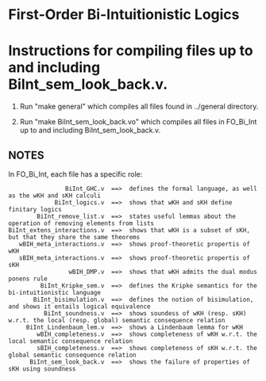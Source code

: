 # First-Order Bi-Intuitionistic Logics

Instructions for compiling files up to and including BiInt_sem_look_back.v.
=========================================================================================

1. Run "make general" which compiles all files found in ../general directory.

2. Run "make BiInt_sem_look_back.vo" which compiles all files in FO_Bi_Int up to and including BiInt_sem_look_back.v.


NOTES
-----

In FO_Bi_Int, each file has a specific role:

                    BiInt_GHC.v  ==>  defines the formal language, as well as the wKH and sKH calculi
                 BiInt_logics.v  ==>  shows that wKH and sKH define finitary logics
            BiInt_remove_list.v  ==>  states useful lemmas about the operation of removing elements from lists
    BiInt_extens_interactions.v  ==>  shows that wKH is a subset of sKH, but that they share the same theorems
       wBIH_meta_interactions.v  ==>  shows proof-theoretic propertis of wKH
       sBIH_meta_interactions.v  ==>  shows proof-theoretic propertis of sKH
                     wBIH_DMP.v  ==>  shows that wKH admits the dual modus ponens rule
             BiInt_Kripke_sem.v  ==>  defines the Kripke semantics for the bi-intuitionistic language
           BiInt_bisimulation.v  ==>  defines the notion of bisimulation, and shows it entails logical equivalence
              BiInt_soundness.v  ==>  shows soundess of wKH (resp. sKH) w.r.t. the local (resp. global) semantic consequence relation
         BiInt_Lindenbaum_lem.v  ==>  shows a Lindenbaum lemma for wKH
            wBIH_completeness.v  ==>  shows completeness of wKH w.r.t. the local semantic consequence relation
            sBIH_completeness.v  ==>  shows completeness of sKH w.r.t. the global semantic consequence relation
          BiInt_sem_look_back.v  ==>  shows the failure of properties of sKH using soundness

